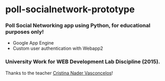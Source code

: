 # poll-socialnetwork-prototype
### Poll Social Networking app using Python, for educational purposes only!

- Google App Engine
- Custom user authentication with Webapp2

### University Work for WEB Development Lab Discipline (2015).
Thanks to the teacher [Cristina Nader Vasconcelos](http://www.ic.uff.br/index.php/pt/pessoas/168-docente?docente=18)!

